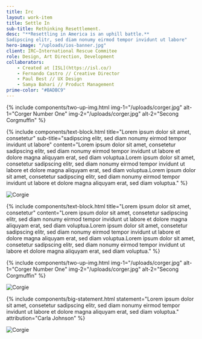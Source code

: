 ```yaml
---
title: Irc
layout: work-item
title: Settle In
sub-title: Rethinking Resettlement.
desc: "**Resettling in America is an uphill battle.**
Sadipscing elitr, sed diam nonumy eirmod tempor invidunt ut labore"
hero-image: "/uploads/ios-banner.jpg"
client: IRC—International Rescue Commitee
role: Design, Art Direction, Development
collaborators:
    - Created at [ISL](https://isl.co/)
    - Fernando Castro // Creative Director
    - Paul Best // UX Design
    - Samya Bahari // Product Management
prime-color: "#BADBC9"
---
```


{% include components/two-up-img.html
    img-1="/uploads/corger.jpg"
    alt-1="Corger Number One"
    img-2="/uploads/corger.jpg"
    alt-2="Secong Corgmuffin"
%}

{% include components/text-block.html
    title="Lorem ipsum dolor sit amet, consetetur"
    sub-title="sadipscing elitr, sed diam nonumy eirmod tempor invidunt ut labore"
    content="Lorem ipsum dolor sit amet, consetetur sadipscing elitr, sed diam nonumy eirmod tempor invidunt ut labore et dolore magna aliquyam erat, sed diam voluptua.Lorem ipsum dolor sit amet, consetetur sadipscing elitr, sed diam nonumy eirmod tempor invidunt ut labore et dolore magna aliquyam erat, sed diam voluptua.Lorem ipsum dolor sit amet, consetetur sadipscing elitr, sed diam nonumy eirmod tempor invidunt ut labore et dolore magna aliquyam erat, sed diam voluptua."
%}

![Corgie](/uploads/corger.jpg)

{% include components/text-block.html
    title="Lorem ipsum dolor sit amet, consetetur"
    content="Lorem ipsum dolor sit amet, consetetur sadipscing elitr, sed diam nonumy eirmod tempor invidunt ut labore et dolore magna aliquyam erat, sed diam voluptua.Lorem ipsum dolor sit amet, consetetur sadipscing elitr, sed diam nonumy eirmod tempor invidunt ut labore et dolore magna aliquyam erat, sed diam voluptua.Lorem ipsum dolor sit amet, consetetur sadipscing elitr, sed diam nonumy eirmod tempor invidunt ut labore et dolore magna aliquyam erat, sed diam voluptua."
%}

{% include components/two-up-img.html
    img-1="/uploads/corger.jpg"
    alt-1="Corger Number One"
    img-2="/uploads/corger.jpg"
    alt-2="Secong Corgmuffin"
%}

![Corgie](/uploads/corger.jpg)

{% include components/big-statement.html
    statement="Lorem ipsum dolor sit amet, consetetur sadipscing elitr, sed diam nonumy eirmod tempor invidunt ut labore et dolore magna aliquyam erat, sed diam voluptua."
    attribution="Carla Johnson"
%}

![Corgie](/uploads/corger.jpg)
